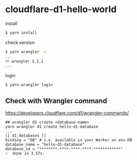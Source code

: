 # cloudflare-d1-hello-world

install

```sh
$ yarn install
```

check version

```sh
$ yarn wrangler -v
...
⛅️ wrangler 2.2.1
...
```

login

```sh
$ yarn wrangler login
```

## Check with Wrangler command

https://developers.cloudflare.com/d1/wrangler-commands/

```
## wrangler d1 create <database-name>
yarn wrangler d1 create hello-d1-database
...
[[ d1_databases ]]
binding = "DB" # i.e. available in your Worker on env.DB
database_name = "hello-d1-database"
database_id = "********-****-****-****-************"
✨  Done in 3.57s.
```
